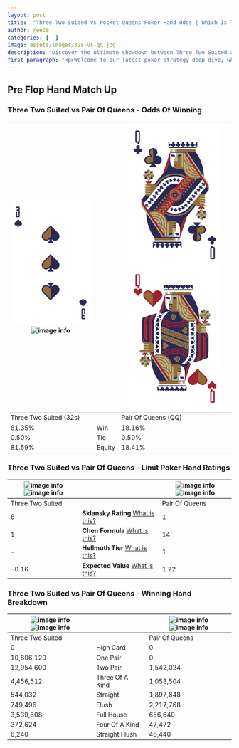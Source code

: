```yaml
---
layout: post
title:  "Three Two Suited Vs Pocket Queens Poker Hand Odds | Which Is The Better Hand In Poker? A Complete Guide"
author: reece
categories: [  ]
image: assets/images/32s-vs-qq.jpg
description: "Discover the ultimate showdown between Three Two Suited and Pair Of Queens in poker! Uncover the odds, strategies, and scenarios where one hand triumphs over the other. Get ready to up your poker game with this thrilling analysis."
first_paragraph: "<p>Welcome to our latest poker strategy deep dive, where we're pitting two distinct hands against each other in a high-stakes showdown: Three Two Suited vs Pair Of Queens.</p><p>In the dynamic world of poker, every decision counts, and knowing which hand holds the upper hand is key to your success at the table.</p><p>In this article, we'll dissect these two hands, explore the scenarios where one dominates the other, and equip you with the knowledge to make strategic choices that can tip the odds in your favor.</p><p>Get ready to unravel the intriguing dynamics of these poker hands and elevate your game to new heights.</p>"
---
```




[comment]: # (sp0)

## Pre Flop Hand Match Up

<div class="table hand-ratings" markdown="1"> 



### Three Two Suited vs Pair Of Queens - Odds Of Winning


    
| ![image info](assets/images/hand1/3.png) ![image info](assets/images/hand1/2s.png) |  | ![image info](assets/images/hand2/q.png) ![image info](assets/images/hand2/qo.png) |
| -------- | -------- | -------- |
| Three Two Suited (32s) |  | Pair Of Queens (QQ) |
| 81.35% | Win | 18.16% |
| 0.50% | Tie | 0.50% |
| 81.59% | Equity | 18.41% |




[comment]: # (sp1)



### Three Two Suited vs Pair Of Queens - Limit Poker Hand Ratings


    
| ![image info](https://www.riverpairs.com/assets/images/hand1/3.png) ![image info](https://www.riverpairs.com/assets/images/hand1/2s.png) |  | ![image info](https://www.riverpairs.com/assets/images/hand2/q.png) ![image info](https://www.riverpairs.com/assets/images/hand2/qo.png) |
| -------- | -------- | -------- |
| Three Two Suited |  | Pair Of Queens |
| 8 | **Sklansky Rating** [What is this?](/sklansky-rating-explained) | 1 |
| 1 | **Chen Formula** [What is this?](/chen-formula-explained) | 14 |
| - | **Hellmuth Tier** [What is this?](/Hellmuth-tier-explained) | 1 |
| -0.16 | **Expected Value** [What is this?](/expected-value-explained) | 1.22 |




[comment]: # (sp2)



### Three Two Suited vs Pair Of Queens - Winning Hand Breakdown


    
| ![image info](https://www.riverpairs.com/assets/images/hand1/3.png) ![image info](https://www.riverpairs.com/assets/images/hand1/2s.png) |  | ![image info](https://www.riverpairs.com/assets/images/hand2/q.png) ![image info](https://www.riverpairs.com/assets/images/hand2/qo.png) |
| -------- | -------- | -------- |
| Three Two Suited |  | Pair Of Queens |
| 0 | High Card | 0 |
| 10,806,120 | One Pair | 0 |
| 12,954,600 | Two Pair | 1,542,024 |
| 4,456,512 | Three Of A Kind | 1,053,504 |
| 544,032 | Straight | 1,897,848 |
| 749,496 | Flush | 2,217,768 |
| 3,539,808 | Full House | 656,640 |
| 372,624 | Four Of A Kind | 47,472 |
| 6,240 | Straight Flush | 46,440 |




[comment]: # (sp3)



</div>

[comment]: # (sp4)



[comment]: # (sp5)

